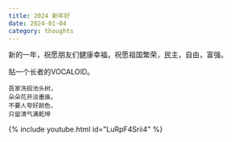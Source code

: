 ```yaml
---
title: 2024 新年好
date: 2024-01-04
category: thoughts
---
```


新的一年，祝愿朋友们健康幸福，祝愿祖国繁荣，民主，自由，富强。

贴一个长者的VOCALOID。
```
吾家洗砚池头树，
朵朵花开淡墨痕。
不要人夸好颜色，
只留清气满乾坤
```

{% include youtube.html id="LuRpF4Srii4" %}